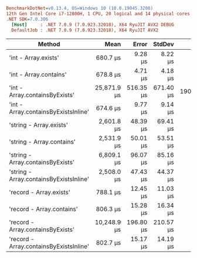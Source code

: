 ``` ini

BenchmarkDotNet=v0.13.4, OS=Windows 10 (10.0.19045.3208)
12th Gen Intel Core i7-12800H, 1 CPU, 20 logical and 14 physical cores
.NET SDK=7.0.306
  [Host]     : .NET 7.0.9 (7.0.923.32018), X64 RyuJIT AVX2 DEBUG
  DefaultJob : .NET 7.0.9 (7.0.923.32018), X64 RyuJIT AVX2


```
|                                  Method |        Mean |     Error |    StdDev |      Gen0 |  Allocated |
|---------------------------------------- |------------:|----------:|----------:|----------:|-----------:|
|                    &#39;int - Array.exists&#39; |    680.7 μs |   9.28 μs |   8.22 μs |         - |       33 B |
|                  &#39;int - Array.contains&#39; |    678.8 μs |   4.71 μs |   4.18 μs |         - |       33 B |
|          &#39;int - Array.containsByExists&#39; | 25,871.9 μs | 516.35 μs | 671.40 μs | 1906.2500 | 24024051 B |
|    &#39;int - Array.containsByExistsInline&#39; |    674.6 μs |   9.77 μs |   9.14 μs |         - |       33 B |
|                 &#39;string - Array.exists&#39; |  2,601.8 μs |  48.39 μs |  69.41 μs |         - |       34 B |
|               &#39;string - Array.contains&#39; |  2,531.9 μs |  50.01 μs |  53.51 μs |         - |       34 B |
|       &#39;string - Array.containsByExists&#39; |  6,809.1 μs |  96.07 μs |  85.16 μs |         - |       37 B |
| &#39;string - Array.containsByExistsInline&#39; |  2,508.0 μs |  47.43 μs |  44.37 μs |         - |       34 B |
|                 &#39;record - Array.exists&#39; |    788.1 μs |  12.45 μs |  11.03 μs |         - |       33 B |
|               &#39;record - Array.contains&#39; |    806.3 μs |  15.28 μs |  16.34 μs |         - |       33 B |
|       &#39;record - Array.containsByExists&#39; | 10,248.9 μs | 196.80 μs | 210.57 μs |         - |    24041 B |
| &#39;record - Array.containsByExistsInline&#39; |    802.7 μs |  15.17 μs |  14.19 μs |         - |       33 B |
